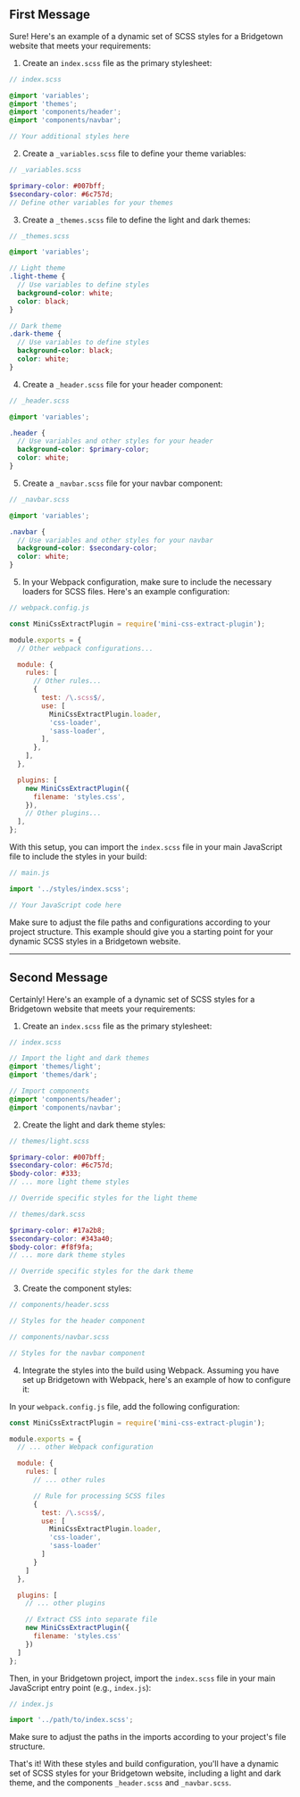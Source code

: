 



## First Message

Sure! Here's an example of a dynamic set of SCSS styles for a Bridgetown website that meets your requirements:

1. Create an `index.scss` file as the primary stylesheet:
```scss
// index.scss

@import 'variables';
@import 'themes';
@import 'components/header';
@import 'components/navbar';

// Your additional styles here
```

2. Create a `_variables.scss` file to define your theme variables:
```scss
// _variables.scss

$primary-color: #007bff;
$secondary-color: #6c757d;
// Define other variables for your themes
```

3. Create a `_themes.scss` file to define the light and dark themes:
```scss
// _themes.scss

@import 'variables';

// Light theme
.light-theme {
  // Use variables to define styles
  background-color: white;
  color: black;
}

// Dark theme
.dark-theme {
  // Use variables to define styles
  background-color: black;
  color: white;
}
```

4. Create a `_header.scss` file for your header component:
```scss
// _header.scss

@import 'variables';

.header {
  // Use variables and other styles for your header
  background-color: $primary-color;
  color: white;
}
```

5. Create a `_navbar.scss` file for your navbar component:
```scss
// _navbar.scss

@import 'variables';

.navbar {
  // Use variables and other styles for your navbar
  background-color: $secondary-color;
  color: white;
}
```

5. In your Webpack configuration, make sure to include the necessary loaders for SCSS files. Here's an example configuration:

```javascript
// webpack.config.js

const MiniCssExtractPlugin = require('mini-css-extract-plugin');

module.exports = {
  // Other webpack configurations...

  module: {
    rules: [
      // Other rules...
      {
        test: /\.scss$/,
        use: [
          MiniCssExtractPlugin.loader,
          'css-loader',
          'sass-loader',
        ],
      },
    ],
  },

  plugins: [
    new MiniCssExtractPlugin({
      filename: 'styles.css',
    }),
    // Other plugins...
  ],
};
```

With this setup, you can import the `index.scss` file in your main JavaScript file to include the styles in your build:

```javascript
// main.js

import '../styles/index.scss';

// Your JavaScript code here
```

Make sure to adjust the file paths and configurations according to your project structure. This example should give you a starting point for your dynamic SCSS styles in a Bridgetown website.



---

## Second Message

Certainly! Here's an example of a dynamic set of SCSS styles for a Bridgetown website that meets your requirements:

1. Create an `index.scss` file as the primary stylesheet:

```scss
// index.scss

// Import the light and dark themes
@import 'themes/light';
@import 'themes/dark';

// Import components
@import 'components/header';
@import 'components/navbar';
```

2. Create the light and dark theme styles:

```scss
// themes/light.scss

$primary-color: #007bff;
$secondary-color: #6c757d;
$body-color: #333;
// ... more light theme styles

// Override specific styles for the light theme
```

```scss
// themes/dark.scss

$primary-color: #17a2b8;
$secondary-color: #343a40;
$body-color: #f8f9fa;
// ... more dark theme styles

// Override specific styles for the dark theme
```

3. Create the component styles:

```scss
// components/header.scss

// Styles for the header component
```

```scss
// components/navbar.scss

// Styles for the navbar component
```

4. Integrate the styles into the build using Webpack. Assuming you have set up Bridgetown with Webpack, here's an example of how to configure it:

In your `webpack.config.js` file, add the following configuration:

```javascript
const MiniCssExtractPlugin = require('mini-css-extract-plugin');

module.exports = {
  // ... other Webpack configuration

  module: {
    rules: [
      // ... other rules

      // Rule for processing SCSS files
      {
        test: /\.scss$/,
        use: [
          MiniCssExtractPlugin.loader,
          'css-loader',
          'sass-loader'
        ]
      }
    ]
  },

  plugins: [
    // ... other plugins

    // Extract CSS into separate file
    new MiniCssExtractPlugin({
      filename: 'styles.css'
    })
  ]
};
```

Then, in your Bridgetown project, import the `index.scss` file in your main JavaScript entry point (e.g., `index.js`):

```javascript
// index.js

import '../path/to/index.scss';
```

Make sure to adjust the paths in the imports according to your project's file structure.

That's it! With these styles and build configuration, you'll have a dynamic set of SCSS styles for your Bridgetown website, including a light and dark theme, and the components `_header.scss` and `_navbar.scss`.